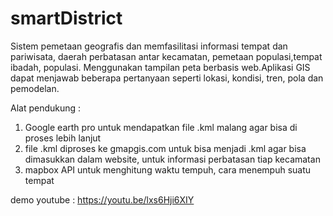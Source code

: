 # smartDistrict
 Sistem pemetaan geografis dan memfasilitasi informasi tempat dan pariwisata, daerah perbatasan antar kecamatan, pemetaan populasi,tempat ibadah, populasi. Menggunakan tampilan peta berbasis web.Aplikasi GIS dapat menjawab beberapa pertanyaan seperti lokasi, kondisi, tren, pola dan pemodelan.
 
 Alat pendukung :
 1. Google earth pro untuk mendapatkan file .kml malang agar bisa di proses lebih lanjut
 2. file .kml diproses ke gmapgis.com untuk bisa menjadi .kml agar bisa dimasukkan dalam website, untuk informasi perbatasan tiap kecamatan
 3. mapbox API untuk menghitung waktu tempuh, cara menempuh suatu tempat
 
 demo youtube : https://youtu.be/lxs6Hji6XIY
